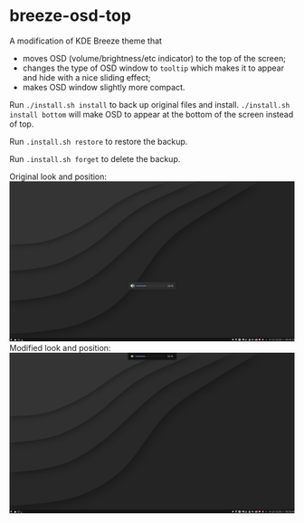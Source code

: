 # breeze-osd-top

A modification of KDE Breeze theme that 
* moves OSD (volume/brightness/etc indicator)
to the top of the screen;
* changes the type of OSD window to `tooltip` which makes it to appear and hide with a nice sliding effect;
* makes OSD window slightly more compact.

Run `./install.sh install` to back up original files and install. 
`./install.sh install bottom` will make OSD to appear at the bottom of the screen instead of top.

Run `.install.sh restore` to restore the backup.

Run `.install.sh forget` to delete the backup.

Original look and position:
![](screenshots/original.png)
Modified look and position:
![](screenshots/modified.png)
